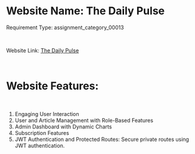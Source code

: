 <h1>Website Name: The Daily Pulse</h1>
<p>Requirement Type: assignment_category_00013</p>

</br>

Website Link: <a href="https://restaurant-management-89e37.web.app" target="_blank">The Daily Pulse</a>

</br>


<h1>Website Features:</h1>

</br>

<ol>
  <li>Engaging User Interaction</li>
  <li>User and Article Management with Role-Based Features</li>
  <li>Admin Dashboard with Dynamic Charts</li>
  <li>Subscription Features</li>
  <li>JWT Authentication and Protected Routes: Secure private routes using JWT authentication.</li>

</ol>



